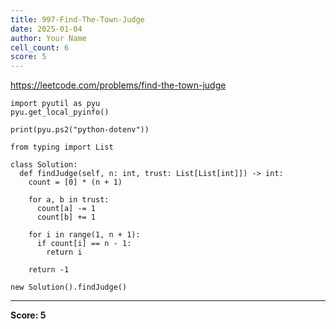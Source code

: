 ```yaml
---
title: 997-Find-The-Town-Judge
date: 2025-01-04
author: Your Name
cell_count: 6
score: 5
---
```


https://leetcode.com/problems/find-the-town-judge


```
import pyutil as pyu
pyu.get_local_pyinfo()
```


```
print(pyu.ps2("python-dotenv"))
```


```
from typing import List
```


```
class Solution:
  def findJudge(self, n: int, trust: List[List[int]]) -> int:
    count = [0] * (n + 1)

    for a, b in trust:
      count[a] -= 1
      count[b] += 1

    for i in range(1, n + 1):
      if count[i] == n - 1:
        return i

    return -1
```


```
new Solution().findJudge()
```


---
**Score: 5**